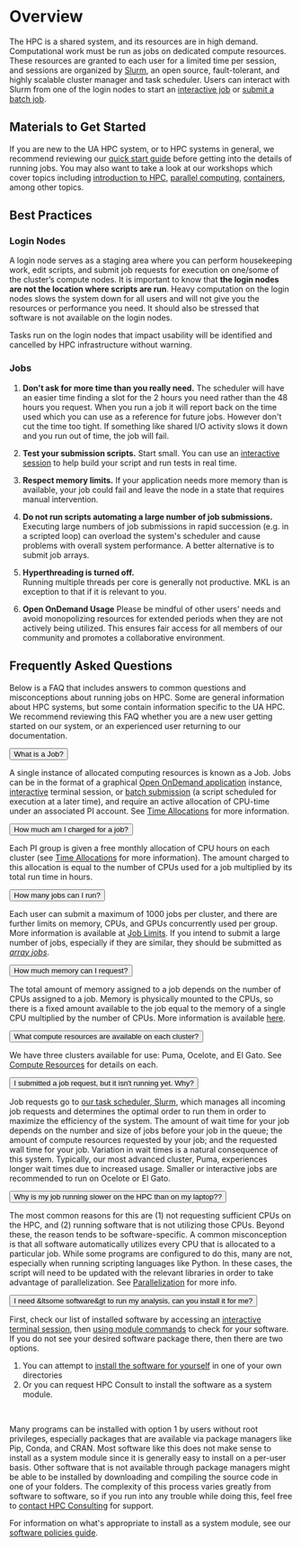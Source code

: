 # Overview

The HPC is a shared system, and its resources are in high demand. Computational work must be run as jobs on dedicated compute resources. These resources are granted to each user for a limited time per session, and sessions are organized by [Slurm](https://slurm.schedmd.com/), an open source, fault-tolerant, and highly scalable cluster manager and task scheduler. Users can interact with Slurm from one of the login nodes to start an [interactive job](../interactive_jobs/) or [submit a batch job](../batch_jobs/intro/). 

## Materials to Get Started

If you are new to the UA HPC system, or to HPC systems in general, we recommend reviewing our [quick start guide](../quick_start) before getting into the details of running jobs. You may also want to take a look at our workshops which cover topics including [introduction to HPC](../../support_and_training/workshops/intro_to_hpc/), [parallel computing](../../support_and_training/workshops/intro_to_parallel_computing/), [containers](../../support_and_training/workshops/intro_to_containers/), among other topics. 




## Best Practices

<h3>Login Nodes</h3>

A login node serves as a staging area where you can perform housekeeping work, edit scripts, and submit job requests for execution on one/some of the cluster’s compute nodes. It is important to know that **the login nodes are not the location where scripts are run**. Heavy computation on the login nodes slows the system down for all users and will not give you the resources or performance you need. It should also be stressed that software is not available on the login nodes. 

Tasks run on the login nodes that impact usability will be identified and cancelled by HPC infrastructure without warning. 


<h3>Jobs</h3>

1. **Don't ask for more time than you really need.**
    The scheduler will have an easier time finding a slot for the 2 hours you need rather than the 48 hours you request.  When you run a job it will report back on the time used which you can use as a reference for future jobs. However don't cut the time too tight.  If something like shared I/O activity slows it down and you run out of time, the job will fail.

2. **Test your submission scripts.**
    Start small. You can use an [interactive session](../interactive_jobs/) to help build your script and run tests in real time.

3. **Respect memory limits.** 
    If your application needs more memory than is available, your job could fail and leave the node in a state that requires manual intervention.

4. **Do not run scripts automating a large number of job submissions.** 
    Executing large numbers of job submissions in rapid succession (e.g. in a scripted loop) can overload the system's scheduler and cause problems with overall system performance. A better alternative is to submit job arrays.

5. **Hyperthreading is turned off.**  
    Running multiple threads per core is generally not productive.  MKL is an exception to that if it is relevant to you.

6. **Open OnDemand Usage**
    Please be mindful of other users' needs and avoid monopolizing resources for extended periods when they are not actively being utilized. This ensures fair access for all members of our community and promotes a collaborative environment.

## Frequently Asked Questions 

Below is a FAQ that includes answers to common questions and misconceptions about running jobs on HPC. Some are general information about HPC systems, but some contain information specific to the UA HPC. We recommend reviewing this FAQ whether you are a new user getting started on our system, or an experienced user returning to our documentation.

<html>
<link rel="stylesheet" href="../../assets/stylesheets/animated_dropdown.css">

<button class="collapsible">What is a Job?</button>
<div class="content">
    <p>A single instance of allocated computing resources is known as a Job. Jobs can be in the format of a graphical <a href="../open_on_demand">Open OnDemand application</a> instance, <a href="../interactive_jobs">interactive</a> terminal session, or <a href="../batch_jobs">batch submission</a> (a script scheduled for  execution at a later time), and require an active allocation of CPU-time under an associated PI account. See <a href="../allocations">Time Allocations</a> for more information.
    <br>
    </p>
</div>

<button class="collapsible">How much am I charged for a job?</button>
<div class="content">
    <p>Each PI group is given a free monthly allocation of CPU hours on each cluster (see <a href="../allocations">Time Allocations</a> for more information). The amount charged to this allocation is equal to the number of CPUs used for a job multiplied by its total run time in hours. 
    <br>
    </p>
</div>

<button class="collapsible">How many jobs can I run?</button>
<div class="content">
    <p>Each user can submit a maximum of 1000 jobs per cluster, and there are further limits on memory, CPUs, and GPUs concurrently used per group. More information is available at <a href="../job_limits">Job Limits</a>. If you intend to submit a large number of jobs, especially if they are similar, they should be submitted as <a href="../batch_jobs/examples/basic_array/"><i>array jobs</i></a>.
    <br>
    </p>
</div>

<button class="collapsible">How much memory can I request?</button>
<div class="content">
    <p>The total amount of memory assigned to a job depends on the number of CPUs assigned to a job. Memory is physically mounted to the CPUs, so there is a fixed amount available to the job equal to the memory of a single CPU multiplied by the number of CPUs. More information is available <a href="../compute_resources/#job-memory-and-cpu-count">here</a>.
    <br>
    </p>
</div>

<button class="collapsible">What compute resources are available on each cluster?</button>
<div class="content">
    <p>We have three clusters available for use: Puma, Ocelote, and El Gato. See <a href="../compute_resources">Compute Resources</a> for details on each.
    <br>
    </p>
</div>

<button class="collapsible">I submitted a job request, but it isn't running yet. Why?</button>
<div class="content">
    <p>Job requests go to <a href="../job_scheduling/slurm_overview/">our task scheduler, Slurm</a>, which manages all incoming job requests and determines the optimal order to run them in order to maximize the efficiency of the system. The amount of wait time for your job depends on the number and size of jobs before your job in the queue; the amount of compute resources requested by your job; and the requested wall time for your job. Variation in wait times is a natural consequence of this system. Typically, our most advanced cluster, Puma, experiences longer wait times due to increased usage. Smaller or interactive jobs are recommended to run on Ocelote or El Gato. 
    <br>
    </p>
</div>

<button class="collapsible">Why is my job running slower on the HPC than on my laptop??</button>
<div class="content">
    <p> The most common reasons for this are (1) not requesting sufficient CPUs on the HPC, and (2) running software that is not utilizing those CPUs. Beyond these, the reason tends to be software-specific. A common misconception is that all software automatically utilizes every CPU that is allocated to a particular job. While some programs are configured to do this, many are not, especially when running scripting languages like Python. In these cases, the script will need to be updated with the relevant libraries in order to take advantage of parallelization. See <a href="../parallelization">Parallelization</a> for more info. 
    <br>
    </p>
</div>

<button class="collapsible">I need &ltsome software&gt to run my analysis, can you install it for me?</button>
<div class="content">
    <p>First, check our list of installed software by accessing an <a href="../interactive_jobs/">interactive terminal session</a>, then <a href="../../software/modules/">using module commands</a> to check for your software. If you do not see your desired software package there, then there are two options. 
    <ol>
      <li> You can attempt to <a href="../../software/user_installations/">install the software for yourself</a> in one of your own directories</li>
      <li> Or you can request HPC Consult to install the software as a system module.</li>
    </ol>
    <br>
    </p>
    <p> Many programs can be installed with option 1 by users without root privileges, especially packages that are available via package managers like Pip, Conda, and CRAN. Most software like this does not make sense to install as a system module since it is generally easy to install on a per-user basis. Other software that is not available through package managers might be able to be installed by downloading and compiling the source code in one of your folders. The complexity of this process varies greatly from software to software, so if you run into any trouble while doing this, feel free to <a href="../../support_and_training/consulting_services/">contact HPC Consulting</a> for support. 
    <br>
    </p>
    <p> For information on what's appropriate to install as a system module, see our <a href="../../software/overview/#policies">software policies guide</a>. 
    <br>
    </p>
</div>

<script src="../../assets/javascripts/animated_dropdown.js"></script>
</html>








